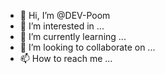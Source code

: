 - 👋 Hi, I’m @DEV-Poom
- 👀 I’m interested in ...
- 🌱 I’m currently learning ...
- 💞️ I’m looking to collaborate on ...
- 📫 How to reach me ...

<!---
DEV-Poom/DEV-Poom is a ✨ special ✨ repository because its `README.md` (this file) appears on your GitHub profile.
You can click the Preview link to take a look at your changes.
--->
